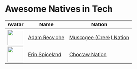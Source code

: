 # Awesome Natives in Tech

| Avatar                                                                                | Name                                           | Nation                                              |
| ------------------------------------------------------------------------------------- | ---------------------------------------------- | --------------------------------------------------- |
| <img src="https://avatars3.githubusercontent.com/u/9747933?v=4" width=50 height=50 /> | [Adam Recvlohe](https://github.com/arecvlohe)  | [Muscogee (Creek) Nation](https://www.mcn-nsn.gov/) |
| <img src="https://avatars3.githubusercontent.com/u/467627?v=4" width=50 height=50/>   | [Erin Spiceland](https://github.com/erinspice) | [Choctaw Nation](https://www.choctawnation.com/)    |
